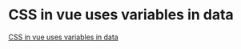 # CSS in vue uses variables in data
[CSS in vue uses variables in data](https://aiwithcloud.com/2022/09/15/css_in_vue_uses_variables_in_data/)